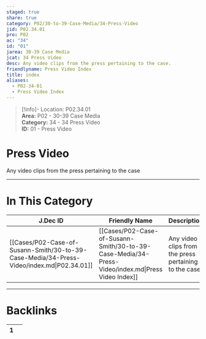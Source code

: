 ```yaml
---  
staged: true  
share: true  
category: P02/30-to-39-Case-Media/34-Press-Video  
jid: P02.34.01  
pro: P02  
ac: "34"  
id: "01"  
jarea: 30-39 Case Media  
jcat: 34 Press Video  
desc: Any video clips from the press pertaining to the case.  
friendlyname: Press Video Index  
title: index  
aliases:  
  - P02-34-01  
  - Press Video Index  
---  
```

  
>[!info]- Location: P02.34.01  
>**Area:** P02 - 30-39 Case Media  
>**Category:** 34 - 34 Press Video  
>**ID:** 01 - Press Video  
  
# Press Video  
  
Any video clips from the press pertaining to the case  
   
  
  
---  
# In This Category  
  
| J.Dec ID                                                                                  | Friendly Name                                                                                     | Description                                            |  
| ----------------------------------------------------------------------------------------- | ------------------------------------------------------------------------------------------------- | ------------------------------------------------------ |  
| [[Cases/P02-Case-of-Susann-Smith/30-to-39-Case-Media/34-Press-Video/index.md\|P02.34.01]] | [[Cases/P02-Case-of-Susann-Smith/30-to-39-Case-Media/34-Press-Video/index.md\|Press Video Index]] | Any video clips from the press pertaining to the case. |  
  
  
---  
# Backlinks  
<div><table class="dataview table-view-table"><thead class="table-view-thead"><tr class="table-view-tr-header"><th class="table-view-th"><span></span><span class="dataview small-text">1</span></th><th class="table-view-th"><span></span></th></tr></thead><tbody class="table-view-tbody"></tbody></table></div>